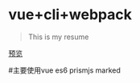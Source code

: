 # vue+cli+webpack

> This is my resume

[预览](https://github.com/hl33886/animating-resume/dist)

#主要使用vue es6 prismjs marked

